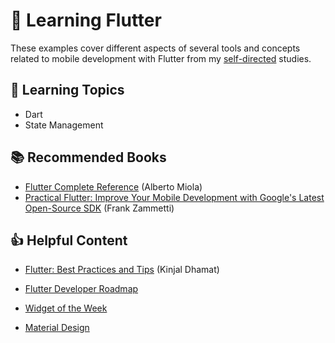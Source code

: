 # 📱 Learning Flutter

These examples cover different aspects of several tools and concepts related to mobile development with Flutter from my [self-directed](https://github.com/DanielBrito/self-learning) studies.

## :bookmark_tabs: Learning Topics

- Dart
- State Management

## :books: Recommended Books

- [Flutter Complete Reference](./ebook_flutter_complete_reference.pdf) (Alberto Miola)
- [Practical Flutter: Improve Your Mobile Development with Google's Latest Open-Source SDK](https://github.com/DanielBrito/flutter-studies/tree/main/Practical%20Flutter) (Frank Zammetti)

## :thumbsup: Helpful Content

- [Flutter: Best Practices and Tips](https://medium.com/flutter-community/flutter-best-practices-and-tips-7c2782c9ebb5) (Kinjal Dhamat)

- [Flutter Developer Roadmap](https://github.com/Tarikul711/flutter-development-roadmap)

- [Widget of the Week](https://www.youtube.com/playlist?list=PLjxrf2q8roU23XGwz3Km7sQZFTdB996iG)

- [Material Design](https://material.io/design)
